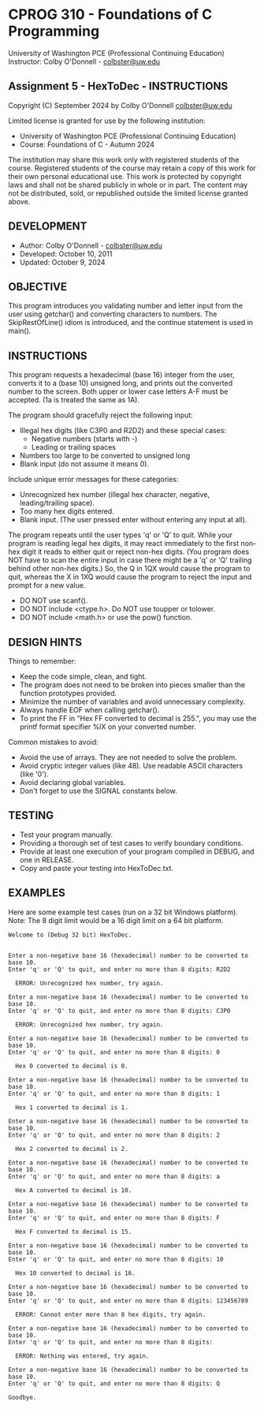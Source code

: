 # CPROG 310 - Foundations of C Programming

University of Washington PCE (Professional Continuing Education)
Instructor: Colby O'Donnell - <colbster@uw.edu>

## Assignment 5 - HexToDec - INSTRUCTIONS

Copyright (C) September 2024 by Colby O'Donnell <colbster@uw.edu>

Limited license is granted for use by the following institution:
  - University of Washington PCE (Professional Continuing Education)
  - Course: Foundations of C - Autumn 2024

The institution may share this work only with registered students of the course.
Registered students of the course may retain a copy of this work for their own personal educational use.
This work is protected by copyright laws and shall not be shared publicly in whole or in part.
The content may not be distributed, sold, or republished outside the limited license granted above.

## DEVELOPMENT

- Author:    Colby O'Donnell - <colbster@uw.edu>
- Developed: October 10, 2011
- Updated:   October 9, 2024

## OBJECTIVE

This program introduces you validating number and letter input from the user using getchar()
and converting characters to numbers. The SkipRestOfLine() idiom is introduced, and the
continue statement is used in main().

## INSTRUCTIONS

This program requests a hexadecimal (base 16) integer from the user, converts
it to a (base 10) unsigned long, and prints out the converted number to the screen.
Both upper or lower case letters A-F must be accepted. (1a is treated the same as 1A).

The program should gracefully reject the following input:

- Illegal hex digits (like C3P0 and R2D2) and these special cases:
  - Negative numbers (starts with -)
  - Leading or trailing spaces
- Numbers too large to be converted to unsigned long
- Blank input (do not assume it means 0).

Include unique error messages for these categories:

- Unrecognized hex number (illegal hex character, negative, leading/trailing space).
- Too many hex digits entered.
- Blank input.  (The user pressed enter without entering any input at all).

The program repeats until the user types 'q' or 'Q' to quit.  While your program is reading legal
hex digits, it may react immediately to the first non-hex digit it reads to either quit or
reject non-hex digits.  (You program does NOT have to scan the entire input in case there might
be a 'q' or 'Q' trailing behind other non-hex digits.)  So, the Q in 1QX would cause the program
to quit, whereas the X in 1XQ would cause the program to reject the input and prompt for a new value.

- DO NOT use scanf().
- DO NOT include <ctype.h>. Do NOT use toupper or tolower.
- DO NOT include <math.h> or use the pow() function.

## DESIGN HINTS

Things to remember:

- Keep the code simple, clean, and tight.
- The program does not need to be broken into pieces smaller than the function prototypes provided.
- Minimize the number of variables and avoid unnecessary complexity.
- Always handle EOF when calling getchar().
- To print the FF in "Hex FF converted to decimal is 255.", you may use
  the printf format specifier %lX on your converted number.

Common mistakes to avoid:

- Avoid the use of arrays.  They are not needed to solve the problem.
- Avoid cryptic integer values (like 48).  Use readable ASCII characters (like '0').
- Avoid declaring global variables.
- Don't forget to use the SIGNAL constants below.

## TESTING

- Test your program manually.
- Providing a thorough set of test cases to verify boundary conditions.
- Provide at least one execution of your program compiled in DEBUG, and one in RELEASE.
- Copy and paste your testing into HexToDec.txt.

## EXAMPLES

Here are some example test cases (run on a 32 bit Windows platform).
Note: The 8 digit limit would be a 16 digit limit on a 64 bit platform.


    Welcome to (Debug 32 bit) HexToDec.
    
    
    Enter a non-negative base 16 (hexadecimal) number to be converted to base 10.
    Enter 'q' or 'Q' to quit, and enter no more than 8 digits: R2D2
    
      ERROR: Unrecognized hex number, try again.
    
    Enter a non-negative base 16 (hexadecimal) number to be converted to base 10.
    Enter 'q' or 'Q' to quit, and enter no more than 8 digits: C3P0
    
      ERROR: Unrecognized hex number, try again.
    
    Enter a non-negative base 16 (hexadecimal) number to be converted to base 10.
    Enter 'q' or 'Q' to quit, and enter no more than 8 digits: 0
    
      Hex 0 converted to decimal is 0.
    
    Enter a non-negative base 16 (hexadecimal) number to be converted to base 10.
    Enter 'q' or 'Q' to quit, and enter no more than 8 digits: 1
    
      Hex 1 converted to decimal is 1.
    
    Enter a non-negative base 16 (hexadecimal) number to be converted to base 10.
    Enter 'q' or 'Q' to quit, and enter no more than 8 digits: 2
    
      Hex 2 converted to decimal is 2.
    
    Enter a non-negative base 16 (hexadecimal) number to be converted to base 10.
    Enter 'q' or 'Q' to quit, and enter no more than 8 digits: a
    
      Hex A converted to decimal is 10.
    
    Enter a non-negative base 16 (hexadecimal) number to be converted to base 10.
    Enter 'q' or 'Q' to quit, and enter no more than 8 digits: F
    
      Hex F converted to decimal is 15.
    
    Enter a non-negative base 16 (hexadecimal) number to be converted to base 10.
    Enter 'q' or 'Q' to quit, and enter no more than 8 digits: 10
    
      Hex 10 converted to decimal is 16.
    
    Enter a non-negative base 16 (hexadecimal) number to be converted to base 10.
    Enter 'q' or 'Q' to quit, and enter no more than 8 digits: 123456789
    
      ERROR: Cannot enter more than 8 hex digits, try again.
    
    Enter a non-negative base 16 (hexadecimal) number to be converted to base 10.
    Enter 'q' or 'Q' to quit, and enter no more than 8 digits:
    
      ERROR: Nothing was entered, try again.
    
    Enter a non-negative base 16 (hexadecimal) number to be converted to base 10.
    Enter 'q' or 'Q' to quit, and enter no more than 8 digits: Q
    
    Goodbye.
